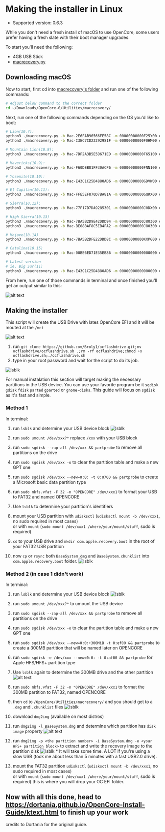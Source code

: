 # Making the installer in Linux

* Supported version: 0.6.3

While you don't need a fresh install of macOS to use OpenCore, some users prefer having a fresh slate with their boot manager upgrades.

To start you'll need the following:

* 4GB USB Stick
* [macrecovery.py](https://github.com/acidanthera/OpenCorePkg/releases)

## Downloading macOS

Now to start, first cd into [macrecovery's folder](https://github.com/acidanthera/OpenCorePkg/releases) and run one of the following commands:


```sh
# Adjust below command to the correct folder
cd ~/Downloads/OpenCore-0/Utilities/macrecovery/
```

Next, run one of the following commands depending on the OS you'd like to boot:

```sh
# Lion(10.7):
python3 ./macrecovery.py -b Mac-2E6FAB96566FE58C -m 00000000000F25Y00 download
python3 ./macrecovery.py -b Mac-C3EC7CD22292981F -m 00000000000F0HM00 download

# Mountain Lion(10.8):
python3 ./macrecovery.py -b Mac-7DF2A3B5E5D671ED -m 00000000000F65100 download

# Mavericks(10.9):
python3 ./macrecovery.py -b Mac-F60DEB81FF30ACF6 -m 00000000000FNN100 download

# Yosemite(10.10):
python3 ./macrecovery.py -b Mac-E43C1C25D4880AD6 -m 00000000000GDVW00 download

# El Capitan(10.11):
python3 ./macrecovery.py -b Mac-FFE5EF870D7BA81A -m 00000000000GQRX00 download

# Sierra(10.12):
python3 ./macrecovery.py -b Mac-77F17D7DA9285301 -m 00000000000J0DX00 download

# High Sierra(10.13)
python3 ./macrecovery.py -b Mac-7BA5B2D9E42DDD94 -m 00000000000J80300 download
python3 ./macrecovery.py -b Mac-BE088AF8C5EB4FA2 -m 00000000000J80300 download

# Mojave(10.14)
python3 ./macrecovery.py -b Mac-7BA5B2DFE22DDD8C -m 00000000000KXPG00 download

# Catalina(10.15)
python3 ./macrecovery.py -b Mac-00BE6ED71E35EB86 -m 00000000000000000 download

# Latest version
# ie. Big Sur(11)
python3 ./macrecovery.py -b Mac-E43C1C25D4880AD6 -m 00000000000000000 download
```

From here, run one of those commands in terminal and once finished you'll get an output similar to this:

![alt text](/images/broly10.png)

## Making the installer

This script will create the USB Drive with lates OpenCore EFI and it will be mouted at the `/mnt` 

![alt text](/images/broly0.png)

   1. run ```git clone https://github.com/Broly1/ocflashdrive.git;mv ocflashdrive/ocflashdrive.sh .;rm -rf ocflashdrive;chmod +x ocflashdrive.sh;./ocflashdrive.sh``` 
   2. type in your root password and wait for the script to do its job.

![lsblk](/images/broly12.png)


For manual instalation this section will target making the necessary partitions in the USB device. You can use your favorite program be it `sgdisk` `gdisk` `fdisk` `parted` `gparted` or `gnome-disks`. This guide will focus on `sgdisk` as it's fast and simple.

### Method 1

In terminal:

   1. run `lsblk` and determine your USB device block
   ![lsblk](/images/broly1.png)
   2. run ``sudo umount /dev/xxx?*`` replace `/xxx` with your USB block

   3. run `sudo sgdisk --zap-all /dev/xxx && partprobe` to remove all partitions on the drive  

   4. run `sudo sgdisk /dev/xxx -o` to clear the partition table and make a new GPT one  
  
   5. run `sudo sgdisk /dev/xxx --new=0:0: -t 0:0700 && partprobe` to create a Microsoft basic data partition type

   6. run `sudo mkfs.vfat -F 32 -n "OPENCORE" /dev/xxx1` to format your USB to FAT32 and named OPENCORE

   7. Use `lsblk` to determine your partition's identifiers

   8. mount your USB partition with `udisksctl` (`udisksctl mount -b /dev/xxx1`, no sudo required in most cases)  
 or with `mount` (`sudo mount /dev/xxx1 /where/your/mount/stuff`, sudo is required)
   9. `cd` to your USB drive and `mkdir com.apple.recovery.boot` in the root of your FAT32 USB partition
   10. now `cp` or `rsync` both `BaseSystem.dmg` and `BaseSystem.chunklist` into `com.apple.recovery.boot` folder.
   ![lsblk](/images/broly3.png)

### Method 2 (in case 1 didn't work)

In terminal:

   1. run `lsblk` and determine your USB device block
   ![lsblk](/images/broly1.png)

   2. run ``sudo umount /dev/xxx?*`` to umount the USB device

   3. run `sudo sgdisk --zap-all /dev/xxx && partprobe` to remove all partitions on the drive

   4. run `sudo sgdisk /dev/xxx -o` to clear the partition table and make a new GPT one

   5. run `sudo sgdisk /dev/xxx --new=0:0:+300MiB -t 0:ef00 && partprobe` to create a 300MB partition that will be named later on OPENCORE

   6. run `sudo sgdisk -e /dev/xxx --new=0:0: -t 0:af00 && partprobe` for Apple HFS/HFS+ partition type

   7. Use `lsblk` again to determine the 300MB drive and the other partition
   ![alt text](/images/broly6.png)

   8. run `sudo mkfs.vfat -F 32 -n "OPENCORE" /dev/xxx1` to format the 300MB partition to FAT32, named OPENCORE

   9. then `cd` to `/OpenCore/Utilities/macrecovery/` and you should get to a `.dmg` and `.chunklist` files
   ![lsblk](/images/broly5.png)

   10. download `dmg2img` (available on most distros)

   11. run `dmg2img -l BaseSystem.dmg` and determine which partition has `disk image` property
   ![alt text](/images/broly8.png)

   12. run `dmg2img -p <the partition number> -i BaseSystem.dmg -o <your HFS+ partition block>`
 to extract and write the recovery image to the partition disk
       ![lsblk](/images/broly9.png)
      * It will take some time. A LOT if you're using a slow USB (took me about less than 5 minutes with a fast USB2.0 drive).
   13. mount the FAT32 partition `udisksctl` (`udisksctl mount -b /dev/xxx1`, no sudo required in most cases)  
 or with `mount` (`sudo mount /dev/xxx1 /where/your/mount/stuff`, sudo is required) this is where you will drop your OC EFI folder.

## Now with all this done, head to https://dortania.github.io/OpenCore-Install-Guide/ktext.html to finish up your work
credits to Dortania for the original guide.
